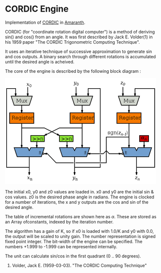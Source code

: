 CORDIC Engine
=============

Implementation of 
[CORDIC](ttps://en.wikibooks.org/w/index.php?title=Digital_Circuits/CORDIC)
in 
[Amaranth](https://github.com/amaranth-lang/amaranth).

CORDIC (for "coordinate rotation digital computer") is a method of deriving sin() and cos() from an angle. It was first described by Jack E. Volder(1) in his 1959 paper "The CORDIC Trigonometric Computing Technique".

It uses an iterative technique of successive approximation to generate sin and cos outputs. A binary search through different rotations is accumulated until the desired angle is acheived.

The core of the engine is described by the following block diagram :

![hello](CORDIC.png)

The initial x0, y0 and z0 values are loaded in. x0 and y0 are the initial sin & cos values. z0 is the desired phase angle in radians. The engine is clocked for a number of iterations, the x and y outputs are the cos and sin of the desired angle.

The table of incremental rotations are shown here as _α_. These are stored as an Array ofconstants, indexed by the iteration number.

The algorithm has a gain of K, so if x0 is loaded with 1.0/K and y0 with 0.0, the output will be scaled to unity gain. The number representation is signed fixed point integer. The bit-width of the engine can be specified. The numbers +1.999 to -1.999 can be represented internally.

The unit can calculate sin/cos in the first quadrant (0 .. 90 degrees).

1. Volder, Jack E. (1959-03-03). "The CORDIC Computing Technique"
